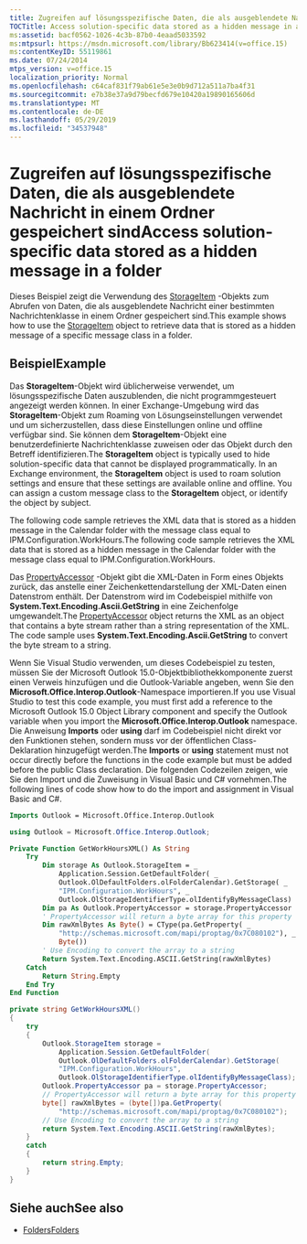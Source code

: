 ```yaml
---
title: Zugreifen auf lösungsspezifische Daten, die als ausgeblendete Nachricht in einem Ordner gespeichert sind
TOCTitle: Access solution-specific data stored as a hidden message in a folder
ms:assetid: bacf0562-1026-4c3b-87b0-4eaad5033592
ms:mtpsurl: https://msdn.microsoft.com/library/Bb623414(v=office.15)
ms:contentKeyID: 55119861
ms.date: 07/24/2014
mtps_version: v=office.15
localization_priority: Normal
ms.openlocfilehash: c64caf831f79ab61e5e3e0b9d712a511a7ba4f31
ms.sourcegitcommit: e7b38e37a9d79becfd679e10420a19890165606d
ms.translationtype: MT
ms.contentlocale: de-DE
ms.lasthandoff: 05/29/2019
ms.locfileid: "34537948"
---
```

# <a name="access-solution-specific-data-stored-as-a-hidden-message-in-a-folder"></a><span data-ttu-id="9f642-102">Zugreifen auf lösungsspezifische Daten, die als ausgeblendete Nachricht in einem Ordner gespeichert sind</span><span class="sxs-lookup"><span data-stu-id="9f642-102">Access solution-specific data stored as a hidden message in a folder</span></span>

<span data-ttu-id="9f642-103">Dieses Beispiel zeigt die Verwendung des [StorageItem](https://msdn.microsoft.com/library/bb623436\(v=office.15\)) -Objekts zum Abrufen von Daten, die als ausgeblendete Nachricht einer bestimmten Nachrichtenklasse in einem Ordner gespeichert sind.</span><span class="sxs-lookup"><span data-stu-id="9f642-103">This example shows how to use the [StorageItem](https://msdn.microsoft.com/library/bb623436\(v=office.15\)) object to retrieve data that is stored as a hidden message of a specific message class in a folder.</span></span>

## <a name="example"></a><span data-ttu-id="9f642-104">Beispiel</span><span class="sxs-lookup"><span data-stu-id="9f642-104">Example</span></span>

<span data-ttu-id="9f642-p101">Das **StorageItem**-Objekt wird üblicherweise verwendet, um lösungsspezifische Daten auszublenden, die nicht programmgesteuert angezeigt werden können. In einer Exchange-Umgebung wird das **StorageItem**-Objekt zum Roaming von Lösungseinstellungen verwendet und um sicherzustellen, dass diese Einstellungen online und offline verfügbar sind. Sie können dem **StorageItem**-Objekt eine benutzerdefinierte Nachrichtenklasse zuweisen oder das Objekt durch den Betreff identifizieren.</span><span class="sxs-lookup"><span data-stu-id="9f642-p101">The **StorageItem** object is typically used to hide solution-specific data that cannot be displayed programmatically. In an Exchange environment, the **StorageItem** object is used to roam solution settings and ensure that these settings are available online and offline. You can assign a custom message class to the **StorageItem** object, or identify the object by subject.</span></span>

<span data-ttu-id="9f642-108">The following code sample retrieves the XML data that is stored as a hidden message in the Calendar folder with the message class equal to IPM.Configuration.WorkHours.</span><span class="sxs-lookup"><span data-stu-id="9f642-108">The following code sample retrieves the XML data that is stored as a hidden message in the Calendar folder with the message class equal to IPM.Configuration.WorkHours.</span></span>

<span data-ttu-id="9f642-p102">Das [PropertyAccessor](https://msdn.microsoft.com/library/bb646034\(v=office.15\)) -Objekt gibt die XML-Daten in Form eines Objekts zurück, das anstelle einer Zeichenkettendarstellung der XML-Daten einen Datenstrom enthält. Der Datenstrom wird im Codebeispiel mithilfe von **System.Text.Encoding.Ascii.GetString** in eine Zeichenfolge umgewandelt.</span><span class="sxs-lookup"><span data-stu-id="9f642-p102">The [PropertyAccessor](https://msdn.microsoft.com/library/bb646034\(v=office.15\)) object returns the XML as an object that contains a byte stream rather than a string representation of the XML. The code sample uses **System.Text.Encoding.Ascii.GetString** to convert the byte stream to a string.</span></span>

<span data-ttu-id="9f642-111">Wenn Sie Visual Studio verwenden, um dieses Codebeispiel zu testen, müssen Sie der Microsoft Outlook 15.0-Objektbibliothekkomponente zuerst einen Verweis hinzufügen und die Outlook-Variable angeben, wenn Sie den **Microsoft.Office.Interop.Outlook**-Namespace importieren.</span><span class="sxs-lookup"><span data-stu-id="9f642-111">If you use Visual Studio to test this code example, you must first add a reference to the Microsoft Outlook 15.0 Object Library component and specify the Outlook variable when you import the **Microsoft.Office.Interop.Outlook** namespace.</span></span> <span data-ttu-id="9f642-112">Die Anweisung **Imports** oder **using** darf im Codebeispiel nicht direkt vor den Funktionen stehen, sondern muss vor der öffentlichen Class-Deklaration hinzugefügt werden.</span><span class="sxs-lookup"><span data-stu-id="9f642-112">The **Imports** or **using** statement must not occur directly before the functions in the code example but must be added before the public Class declaration.</span></span> <span data-ttu-id="9f642-113">Die folgenden Codezeilen zeigen, wie Sie den Import und die Zuweisung in Visual Basic und C\# vornehmen.</span><span class="sxs-lookup"><span data-stu-id="9f642-113">The following lines of code show how to do the import and assignment in Visual Basic and C\#.</span></span>

```vb
Imports Outlook = Microsoft.Office.Interop.Outlook
```


```csharp
using Outlook = Microsoft.Office.Interop.Outlook;
```


```vb
Private Function GetWorkHoursXML() As String
    Try
        Dim storage As Outlook.StorageItem = _
            Application.Session.GetDefaultFolder( _
            Outlook.OlDefaultFolders.olFolderCalendar).GetStorage( _
            "IPM.Configuration.WorkHours", _
            Outlook.OlStorageIdentifierType.olIdentifyByMessageClass)
        Dim pa As Outlook.PropertyAccessor = storage.PropertyAccessor
        ' PropertyAccessor will return a byte array for this property
        Dim rawXmlBytes As Byte() = CType(pa.GetProperty( _
            "http://schemas.microsoft.com/mapi/proptag/0x7C080102"), _
            Byte())
        ' Use Encoding to convert the array to a string
        Return System.Text.Encoding.ASCII.GetString(rawXmlBytes)
    Catch
        Return String.Empty
    End Try
End Function
```

```csharp
private string GetWorkHoursXML()
{
    try
    {
        Outlook.StorageItem storage =
            Application.Session.GetDefaultFolder(
            Outlook.OlDefaultFolders.olFolderCalendar).GetStorage(
            "IPM.Configuration.WorkHours",
            Outlook.OlStorageIdentifierType.olIdentifyByMessageClass);
        Outlook.PropertyAccessor pa = storage.PropertyAccessor;
        // PropertyAccessor will return a byte array for this property
        byte[] rawXmlBytes = (byte[])pa.GetProperty(
            "http://schemas.microsoft.com/mapi/proptag/0x7C080102");
        // Use Encoding to convert the array to a string
        return System.Text.Encoding.ASCII.GetString(rawXmlBytes);
    }
    catch
    {
        return string.Empty;
    }
}
```


## <a name="see-also"></a><span data-ttu-id="9f642-114">Siehe auch</span><span class="sxs-lookup"><span data-stu-id="9f642-114">See also</span></span>

- [<span data-ttu-id="9f642-115">Folders</span><span class="sxs-lookup"><span data-stu-id="9f642-115">Folders</span></span>](folders.md)

